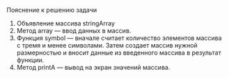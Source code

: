 Пояснение к решению задачи

1. Объявление массива stringArray
2. Метод array — ввод данных в массив.
3. Функция symbol — вначале считает количество элементов массива с тремя и менее символами. Затем создает массив нужной размерностью и вносит данные из введенного массива в результат функции.
4. Метод printA — вывод на экран значений массива.